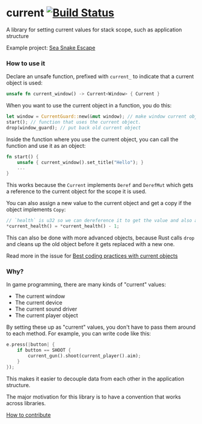 current [![Build Status](https://travis-ci.org/PistonDevelopers/current.svg)](https://travis-ci.org/PistonDevelopers/current)
=======

A library for setting current values for stack scope, such as application structure

Example project: [Sea Snake Escape](https://github.com/bvssvni/rust-snake)

### How to use it

Declare an unsafe function, prefixed with `current_` to indicate that a current object is used:

```Rust
unsafe fn current_window() -> Current<Window> { Current }
```

When you want to use the current object in a function, you do this:

```Rust
let window = CurrentGuard::new(&mut window); // make window current object
start(); // function that uses the current object.
drop(window_guard); // put back old current object
```

Inside the function where you use the current object, you can call the function and use it as an object:

```Rust
fn start() {
    unsafe { current_window().set_title("Hello"); }
    ...
}
```

This works because the `Current` implements `Deref` and `DerefMut` which gets a reference to the current object for the scope it is used.

You can also assign a new value to the current object and get a copy if the object implements `Copy`:

```Rust
// `health` is u32 so we can dereference it to get the value and also assign a new one.
*current_health() = *current_health() - 1;
```

This can also be done with more advanced objects, because Rust calls `drop` and cleans up the old object before it gets replaced with a new one.

Read more in the issue for [Best coding practices with current objects](https://github.com/PistonDevelopers/current/issues/15)

### Why?

In game programming, there are many kinds of "current" values:

* The current window
* The current device
* The current sound driver
* The current player object

By setting these up as "current" values, you don't have to pass them around to each method.
For example, you can write code like this:

```Rust
e.press(|button| {
    if button == SHOOT {
        current_gun().shoot(current_player().aim);
    }
});
```

This makes it easier to decouple data from each other in the application structure.

The major motivation for this library is to have a convention that works across libraries.

[How to contribute](https://github.com/PistonDevelopers/piston/blob/master/CONTRIBUTING.md)
